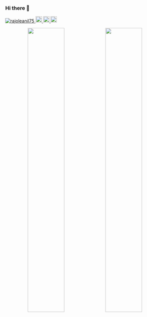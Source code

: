 ### Hi there 👋

<p align="left">
    <a href="https://github.com/rajoleanil75/rajoleanil75">
        <img src="https://komarev.com/ghpvc/?username=rajoleanil75" alt="rajoleanil75" />
    </a>
    <a href="http://twitter.com/rajoleanil75">
        <img height="20" src="https://img.shields.io/twitter/follow/rajoleanil75?label=Twitter&logo=twitter&style=flat" />
    </a>
    <a href="https://github.com/rajoleanil75">
        <img height="20" src="https://img.shields.io/github/followers/rajoleanil75?label=follow&logo=github&style=flat" />
    </a>
    <a href="https://www.reddit.com/user/rajoleanil75">
        <img height="20" src="https://img.shields.io/reddit/user-karma/combined/rajoleanil75?label=Reddit&logo=reddit&style=flat" />
    </a>
    <!--
    <a href="https://stackoverflow.com/users/12702900/rajoleanil75">
        <img height="20" src="https://img.shields.io/stackexchange/stackoverflow/r/12702900?label=StackOverflow&logo=stack-overflow&style=flat" />
    </a>
    -->
</p>
    
<p align="center">
  <img width="48%" src="https://github-readme-stats.vercel.app/api?username=rajoleanil75&count_private=true&show_icons=true&theme=onedark" />
  <img width="48%" src="https://github-readme-streak-stats.herokuapp.com/?user=rajoleanil75&theme=onedark" />
</p>

<!--
**rajoleanil75/rajoleanil75** is a ✨ _special_ ✨ repository because its `README.md` (this file) appears on your GitHub profile.

Here are some ideas to get you started:

- 🔭 I’m currently working on ...
- 🌱 I’m currently learning ...
- 👯 I’m looking to collaborate on ...
- 🤔 I’m looking for help with ...
- 💬 Ask me about ...
- 📫 How to reach me: ...
- 😄 Pronouns: ...
- ⚡ Fun fact: ...
-->
